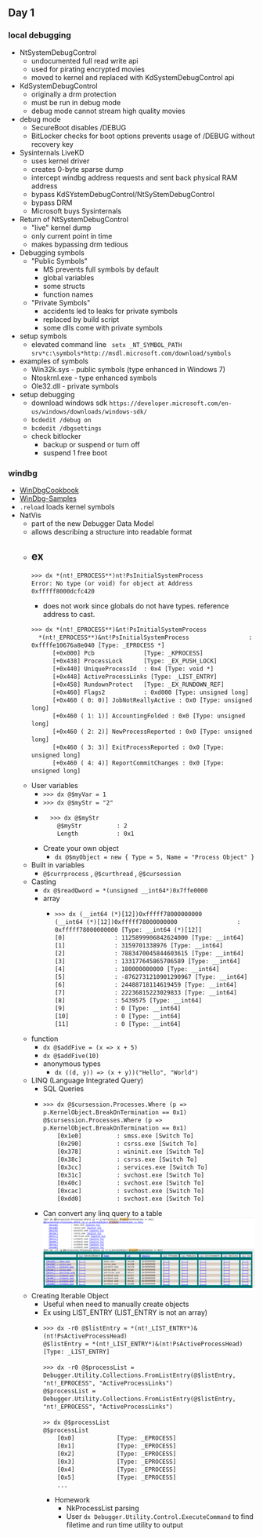## Day 1 

### local debugging
- NtSystemDebugControl 
  - undocumented full read write api 
  - used for pirating encrypted movies
  - moved to kernel and replaced with KdSystemDebugControl api 
- KdSystemDebugControl 
  - originally a drm protection
  - must be run in debug mode
  - debug mode cannot stream high quality movies
- debug mode
  - SecureBoot disables /DEBUG
  - BitLocker checks for boot options prevents usage of /DEBUG without recovery key  
- Sysinternals LiveKD
  - uses kernel driver
  - creates 0-byte sparse dump
  - intercept windbg address requests and sent back physical RAM address
  - bypass KdSYstemDebugControl/NtSyStemDebugControl
  - bypass DRM 
  - Microsoft buys Sysinternals
- Return of NtSystemDebugControl
  - "live" kernel dump
  - only current point in time 
  - makes bypassing drm tedious
- Debugging symbols
  - "Public Symbols"
    - MS prevents full symbols by default
    - global variables
    - some structs
    - function names
  - "Private Symbols"
    - accidents led to leaks for private symbols
    - replaced by build script
    - some dlls come with private symbols
- setup symbols
  - elevated command line ` setx _NT_SYMBOL_PATH srv*c:\symbols*http://msdl.microsoft.com/download/symbols`
- examples of symbols
  - Win32k.sys - public symbols (type enhanced in Windows 7)
  - Ntoskrnl.exe - type enhanced symbols
  - Ole32.dll - private symbols
- setup debugging
  - download windows sdk `https://developer.microsoft.com/en-us/windows/downloads/windows-sdk/`
  - `bcdedit /debug on`
  - `bcdedit /dbgsettings`
  - check bitlocker
    - backup or suspend or turn off
    - suspend 1 free boot

### windbg
  - [WinDbgCookbook](https://github.com/TimMisiak/WinDbgCookbook)
  - [WinDbg-Samples](https://github.com/microsoft/WinDbg-Samples)
  - `.reload` loads kernel symbols
  -  NatVis
     -  part of the new Debugger Data Model
     -  allows describing a structure into readable format 
     -  ex
        -  
        ```
        >>> dx *(nt!_EPROCESS**)nt!PsInitialSystemProcess
        Error: No type (or void) for object at Address 0xfffff8000dcfc420
        ```
        - does not work since globals do not have types. reference address to cast. 
        ```
        >>> dx *(nt!_EPROCESS**)&nt!PsInitialSystemProcess
          *(nt!_EPROCESS**)&nt!PsInitialSystemProcess                 : 0xffffe10676a8e040 [Type: _EPROCESS *]
              [+0x000] Pcb              [Type: _KPROCESS]
              [+0x438] ProcessLock      [Type: _EX_PUSH_LOCK]
              [+0x440] UniqueProcessId  : 0x4 [Type: void *]
              [+0x448] ActiveProcessLinks [Type: _LIST_ENTRY]
              [+0x458] RundownProtect   [Type: _EX_RUNDOWN_REF]
              [+0x460] Flags2           : 0xd000 [Type: unsigned long]
              [+0x460 ( 0: 0)] JobNotReallyActive : 0x0 [Type: unsigned long]
              [+0x460 ( 1: 1)] AccountingFolded : 0x0 [Type: unsigned long]
              [+0x460 ( 2: 2)] NewProcessReported : 0x0 [Type: unsigned long]
              [+0x460 ( 3: 3)] ExitProcessReported : 0x0 [Type: unsigned long]
              [+0x460 ( 4: 4)] ReportCommitChanges : 0x0 [Type: unsigned long]
          ```
      - User variables
        -  `>>> dx @$myVar = 1`
        -  `>>> dx @$myStr = "2"`
        -   ```
              >>> dx @$myStr
                @$myStr          : 2
                Length           : 0x1
            ```
        - Create your own object
          - `dx @$myObject = new { Type = 5, Name = "Process Object" }`
      - Built in variables
        - `@$currprocess` , `@$curthread` , `@$cursession`
      - Casting
        - `dx @$readQword = *(unsigned __int64*)0x7ffe0000`
        - array 
          - ```
            >>> dx (__int64 (*)[12])0xfffff78000000000
            (__int64 (*)[12])0xfffff78000000000                 : 0xfffff78000000000 [Type: __int64 (*)[12]]
            [0]              : 1125899906842624000 [Type: __int64]
            [1]              : 3159701338976 [Type: __int64]
            [2]              : 7883470045844603615 [Type: __int64]
            [3]              : 133177645865706589 [Type: __int64]
            [4]              : 180000000000 [Type: __int64]
            [5]              : -8762731210901290967 [Type: __int64]
            [6]              : 24488718114619459 [Type: __int64]
            [7]              : 22236815223029833 [Type: __int64]
            [8]              : 5439575 [Type: __int64]
            [9]              : 0 [Type: __int64]
            [10]             : 0 [Type: __int64]
            [11]             : 0 [Type: __int64]
            ```
      - function
        - `dx @$addFive = (x => x + 5)`
        - `dx @$addFive(10)`
        - anonymous types
          - `dx ((d, y)) => (x + y))("Hello", "World")`
      - LINQ (Language Integrated Query)
        - SQL Queries
        - ```
          >>> dx @$cursession.Processes.Where (p => p.KernelObject.BreakOnTermination == 0x1)
          @$cursession.Processes.Where (p => p.KernelObject.BreakOnTermination == 0x1)                
              [0x1e0]          : smss.exe [Switch To]
              [0x290]          : csrss.exe [Switch To]
              [0x378]          : wininit.exe [Switch To]
              [0x38c]          : csrss.exe [Switch To]
              [0x3cc]          : services.exe [Switch To]
              [0x31c]          : svchost.exe [Switch To]
              [0x40c]          : svchost.exe [Switch To]
              [0xcac]          : svchost.exe [Switch To]
              [0xdd0]          : svchost.exe [Switch To]
           ```
        - Can convert any linq query to a table
          ![Ref 1](.\pics\table_ex.png)
      - Creating Iterable Object
        - Useful when need to manually create objects
        - Ex using LIST_ENTRY (LIST_ENTRY is not an array)
        - ``` 
          >>> dx -r0 @$listEntry = *(nt!_LIST_ENTRY*)&(nt!PsActiveProcessHead)
          @$listEntry = *(nt!_LIST_ENTRY*)&(nt!PsActiveProcessHead)                 [Type: _LIST_ENTRY]

          >>> dx -r0 @$processList = Debugger.Utility.Collections.FromListEntry(@$listEntry, "nt!_EPROCESS", "ActiveProcessLinks")
          @$processList = Debugger.Utility.Collections.FromListEntry(@$listEntry, "nt!_EPROCESS", "ActiveProcessLinks") 

          >> dx @$processList
          @$processList                
              [0x0]            [Type: _EPROCESS]
              [0x1]            [Type: _EPROCESS]
              [0x2]            [Type: _EPROCESS]
              [0x3]            [Type: _EPROCESS]
              [0x4]            [Type: _EPROCESS]
              [0x5]            [Type: _EPROCESS]
              ...

          ```
          - Homework
            - NkProcessList parsing
            - User `dx Debugger.Utility.Control.ExecuteCommand` to find filetime and run time utility to output